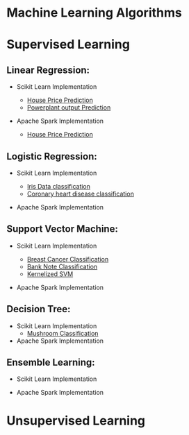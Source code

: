 # Machine Learning Algorithms

# Supervised Learning
## Linear Regression:

* Scikit Learn Implementation
	* [House Price Prediction](https://github.com/rohankavari/MachineLearning/blob/main/Linear_regression.ipynb)
	* [Powerplant output Prediction](https://github.com/rohankavari/MachineLearning/blob/main/Energy_Prediction_of_Power_plant.ipynb)

* Apache Spark Implementation
	* [House Price Prediction](https://github.com/rohankavari/MachineLearning/blob/main/spark_Linear_regression.ipynb)


## Logistic Regression:

* Scikit Learn Implementation
	* [Iris Data classification](https://github.com/rohankavari/MachineLearning/blob/main/Logistic_Regression_balanced.ipynb)
	* [Coronary heart disease classification](https://github.com/rohankavari/MachineLearning/blob/main/Logistic_Regression_imbalanced.ipynb)

* Apache Spark Implementation

## Support Vector Machine:

* Scikit Learn Implementation
	* [Breast Cancer Classification](https://github.com/rohankavari/MachineLearning/blob/main/Breast_cancer_classification.ipynb) 
	* [Bank Note Classification](https://github.com/rohankavari/MachineLearning/blob/main/Bank_Note_Classification.ipynb)
	* [Kernelized SVM](https://github.com/rohankavari/MachineLearning/blob/main/SVM_Kernels.ipynb)
	
* Apache Spark Implementation

## Decision Tree:

* Scikit Learn Implementation
	* [Mushroom Classification](https://github.com/rohankavari/MachineLearning/blob/main/decision_tree_mushroom_data.ipynb)
* Apache Spark Implementation

## Ensemble Learning:

* Scikit Learn Implementation
	
* Apache Spark Implementation

# Unsupervised Learning
